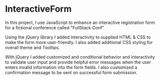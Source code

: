 # InteractiveForm
In this project, I use JavaScript to enhance an interactive registration form for a fictional conference called "FullStack Conf"

Using the jQuery library I added interactivity to supplied HTML & CSS to make the form more user-friendly. I also added additional CSS styling for overall theme and Tooltips.

With jQuery I added customized and conditional behavior and interactivity to validate user input and provide helpful error messages when the user enters invalid information into the form fields. I also customized a confirmation message to be sent on successful form submission.
